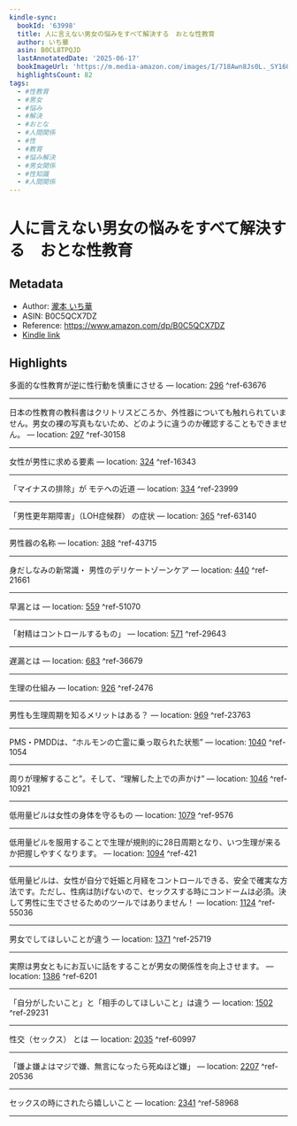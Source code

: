 ```yaml
---
kindle-sync:
  bookId: '63998'
  title: 人に言えない男女の悩みをすべて解決する　おとな性教育
  author: いち華
  asin: B0CL8TPQJD
  lastAnnotatedDate: '2025-06-17'
  bookImageUrl: 'https://m.media-amazon.com/images/I/718Awn8Js0L._SY160.jpg'
  highlightsCount: 82
tags:
  - #性教育
  - #男女
  - #悩み
  - #解決
  - #おとな
  - #人間関係
  - #性
  - #教育
  - #悩み解決
  - #男女関係
  - #性知識
  - #人間関係
---
```

# 人に言えない男女の悩みをすべて解決する　おとな性教育
## Metadata
* Author: [瀧本 いち華](https://www.amazon.comundefined)
* ASIN: B0C5QCX7DZ
* Reference: https://www.amazon.com/dp/B0C5QCX7DZ
* [Kindle link](kindle://book?action=open&asin=B0C5QCX7DZ)

## Highlights
多面的な性教育が逆に性行動を慎重にさせる — location: [296](kindle://book?action=open&asin=B0C5QCX7DZ&location=296) ^ref-63676

---
日本の性教育の教科書はクリトリスどころか、外性器についても触れられていません。男女の裸の写真もないため、どのように違うのか確認することもできません。 — location: [297](kindle://book?action=open&asin=B0C5QCX7DZ&location=297) ^ref-30158

---
女性が男性に求める要素 — location: [324](kindle://book?action=open&asin=B0C5QCX7DZ&location=324) ^ref-16343

---
「マイナスの排除」が モテへの近道 — location: [334](kindle://book?action=open&asin=B0C5QCX7DZ&location=334) ^ref-23999

---
「男性更年期障害」（LOH症候群） の症状 — location: [365](kindle://book?action=open&asin=B0C5QCX7DZ&location=365) ^ref-63140

---
男性器の名称 — location: [388](kindle://book?action=open&asin=B0C5QCX7DZ&location=388) ^ref-43715

---
身だしなみの新常識・ 男性のデリケートゾーンケア — location: [440](kindle://book?action=open&asin=B0C5QCX7DZ&location=440) ^ref-21661

---
早漏とは — location: [559](kindle://book?action=open&asin=B0C5QCX7DZ&location=559) ^ref-51070

---
「射精はコントロールするもの」 — location: [571](kindle://book?action=open&asin=B0C5QCX7DZ&location=571) ^ref-29643

---
遅漏とは — location: [683](kindle://book?action=open&asin=B0C5QCX7DZ&location=683) ^ref-36679

---
生理の仕組み — location: [926](kindle://book?action=open&asin=B0C5QCX7DZ&location=926) ^ref-2476

---
男性も生理周期を知るメリットはある？ — location: [969](kindle://book?action=open&asin=B0C5QCX7DZ&location=969) ^ref-23763

---
PMS・PMDDは、“ホルモンの亡霊に乗っ取られた状態” — location: [1040](kindle://book?action=open&asin=B0C5QCX7DZ&location=1040) ^ref-1054

---
周りが理解すること”。そして、“理解した上での声かけ” — location: [1046](kindle://book?action=open&asin=B0C5QCX7DZ&location=1046) ^ref-10921

---
低用量ピルは女性の身体を守るもの — location: [1079](kindle://book?action=open&asin=B0C5QCX7DZ&location=1079) ^ref-9576

---
低用量ピルを服用することで生理が規則的に28日周期となり、いつ生理が来るか把握しやすくなります。 — location: [1094](kindle://book?action=open&asin=B0C5QCX7DZ&location=1094) ^ref-421

---
低用量ピルは、女性が自分で妊娠と月経をコントロールできる、安全で確実な方法です。ただし、性病は防げないので、セックスする時にコンドームは必須。決して男性に生でさせるためのツールではありません！ — location: [1124](kindle://book?action=open&asin=B0C5QCX7DZ&location=1124) ^ref-55036

---
男女でしてほしいことが違う — location: [1371](kindle://book?action=open&asin=B0C5QCX7DZ&location=1371) ^ref-25719

---
実際は男女ともにお互いに話をすることが男女の関係性を向上させます。 — location: [1386](kindle://book?action=open&asin=B0C5QCX7DZ&location=1386) ^ref-6201

---
「自分がしたいこと」と「相手のしてほしいこと」は違う — location: [1502](kindle://book?action=open&asin=B0C5QCX7DZ&location=1502) ^ref-29231

---
性交（セックス） とは — location: [2035](kindle://book?action=open&asin=B0C5QCX7DZ&location=2035) ^ref-60997

---
「嫌よ嫌よはマジで嫌、無言になったら死ぬほど嫌」 — location: [2207](kindle://book?action=open&asin=B0C5QCX7DZ&location=2207) ^ref-20536

---
セックスの時にされたら嬉しいこと — location: [2341](kindle://book?action=open&asin=B0C5QCX7DZ&location=2341) ^ref-58968

---
